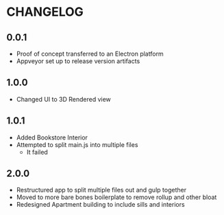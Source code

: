 # CHANGELOG

## 0.0.1
* Proof of concept transferred to an Electron platform
* Appveyor set up to release version artifacts

## 1.0.0
* Changed UI to 3D Rendered view

## 1.0.1
* Added Bookstore Interior
* Attempted to split main.js into multiple files
  * It failed

## 2.0.0
* Restructured app to split multiple files out and gulp together
* Moved to more bare bones boilerplate to remove rollup and other bloat
* Redesigned Apartment building to include sills and interiors
